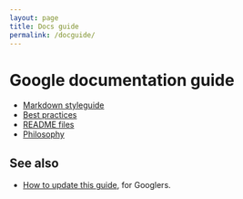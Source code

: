 ```yaml
---
layout: page
title: Docs guide
permalink: /docguide/
---
```


# Google documentation guide

- [Markdown styleguide](style.html)
- [Best practices](best_practices.html)
- [README files](READMEs.html)
- [Philosophy](philosophy.html)

## See also

- [How to update this guide](https://goto.google.com/doc-guide), for Googlers.

